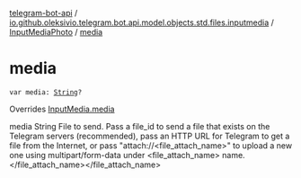 [telegram-bot-api](../../index.md) / [io.github.oleksivio.telegram.bot.api.model.objects.std.files.inputmedia](../index.md) / [InputMediaPhoto](index.md) / [media](./media.md)

# media

`var media: `[`String`](https://kotlinlang.org/api/latest/jvm/stdlib/kotlin/-string/index.html)`?`

Overrides [InputMedia.media](../-input-media/media.md)

media String File to send. Pass a file_id to send a file that exists on the Telegram servers (recommended), pass an
HTTP URL for Telegram to get a file from the Internet, or pass "attach://&lt;file_attach_name&gt;" to upload a new one
using multipart/form-data under &lt;file_attach_name&gt; name.
&lt;/file_attach_name&gt;&lt;/file_attach_name&gt;

